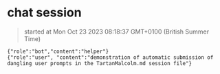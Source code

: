 # chat session

> started at Mon Oct 23 2023 08:18:37 GMT+0100 (British Summer Time)

```
{"role":"bot","content":"helper"}
{"role":"user", "content":"demonstration of automatic submission of dangling user prompts in the TartanMalcolm.md session file"}

```

